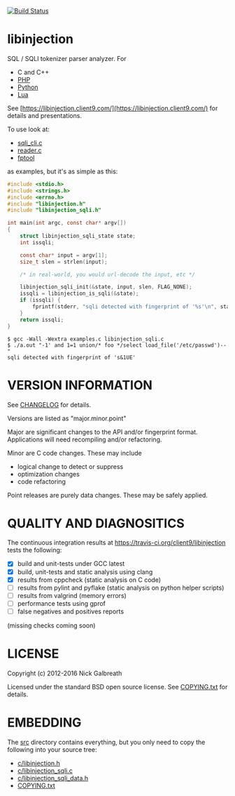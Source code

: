 [![Build Status](https://travis-ci.org/client9/libinjection.svg?branch=master)](https://travis-ci.org/client9/libinjection)

libinjection
============

SQL / SQLI tokenizer parser analyzer. For

* C and C++
* [PHP](https://libinjection.client9.com/doc-sqli-php)
* [Python](https://libinjection.client9.com/doc-sqli-python)
* [Lua](https://github.com/client9/libinjection/tree/master/lua)

See
[https://libinjection.client9.com/](https://libinjection.client9.com/)
for details and presentations.

To use look at:

* [sqli_cli.c](https://github.com/client9/libinjection/blob/master/src/sqli_cli.c)
* [reader.c](https://github.com/client9/libinjection/blob/master/src/reader.c)
* [fptool](https://github.com/client9/libinjection/blob/master/src/fptool.c)

as examples, but it's as simple as this:

```c
#include <stdio.h>
#include <strings.h>
#include <errno.h>
#include "libinjection.h"
#include "libinjection_sqli.h"

int main(int argc, const char* argv[])
{
    struct libinjection_sqli_state state;
    int issqli;

    const char* input = argv[1];
    size_t slen = strlen(input);

    /* in real-world, you would url-decode the input, etc */

    libinjection_sqli_init(&state, input, slen, FLAG_NONE);
    issqli = libinjection_is_sqli(&state);
    if (issqli) {
        fprintf(stderr, "sqli detected with fingerprint of '%s'\n", state.fingerprint);
    }
    return issqli;
}
```

```
$ gcc -Wall -Wextra examples.c libinjection_sqli.c
$ ./a.out "-1' and 1=1 union/* foo */select load_file('/etc/passwd')--"
sqli detected with fingerprint of 's&1UE'
```

VERSION INFORMATION
===================

See [CHANGELOG](/CHANGELOG.md) for details.

Versions are listed as "major.minor.point"

Major are significant changes to the API and/or fingerprint format.
Applications will need recompiling and/or refactoring.

Minor are C code changes.  These may include
 * logical change to detect or suppress
 * optimization changes
 * code refactoring

Point releases are purely data changes.  These may be safely applied.

QUALITY AND DIAGNOSITICS
========================

The continuous integration results at
https://travis-ci.org/client9/libinjection tests the following:

- [x] build and unit-tests under GCC latest
- [x] build, unit-tests and static analysis using clang
- [x] results from cppcheck (static analysis on C code)
- [ ] results from pylint and pyflake (static analysis on python helper scripts)
- [ ] results from valgrind (memory errors)
- [ ] performance tests using gprof
- [ ] false negatives and positives reports

(missing checks coming soon)

LICENSE
=============

Copyright (c) 2012-2016 Nick Galbreath

Licensed under the standard BSD open source license.  See [COPYING.txt](/COPYING.txt) for details.

EMBEDDING
=============

The [src](https://github.com/client9/libinjection/tree/master/src)
directory contains everything, but you only need to copy the following
into your source tree:

* [c/libinjection.h](https://github.com/client9/libinjection/blob/master/src/libinjection.h)
* [c/libinjection_sqli.c](https://github.com/client9/libinjection/blob/master/src/libinjection_sqli.c)
* [c/libinjection_sqli_data.h](https://github.com/client9/libinjection/blob/master/src/libinjection_sqli_data.h)
* [COPYING.txt](https://github.com/client9/libinjection/blob/master/COPYING.txt)

